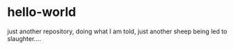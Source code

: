 # hello-world
just another repository, doing what I am told, just another sheep being led to slaughter....
